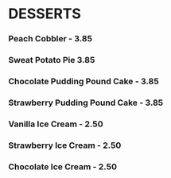 # DESSERTS

### Peach Cobbler - 3.85
### Sweat Potato Pie 3.85
### Chocolate Pudding Pound Cake - 3.85
### Strawberry Pudding Pound Cake - 3.85
### Vanilla Ice Cream - 2.50
### Strawberry Ice Cream - 2.50
### Chocolate Ice Cream - 2.50

<Available/>